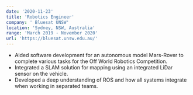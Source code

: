 ```yaml
---
date: '2020-11-23'
title: 'Robotics Engineer'
company: ' Bluesat UNSW'
location: 'Sydney, NSW, Australia'
range: 'March 2019 - November 2020'
url: 'https://bluesat.unsw.edu.au/'
---
```


- Aided software development for an autonomous model Mars-Rover to complete various tasks for the Off World Robotics Competition.
- Integrated a SLAM solution for mapping using an integrated LiDar sensor on the vehicle.
- Developed a deep understanding of ROS and how all systems integrate when working in separated teams.
